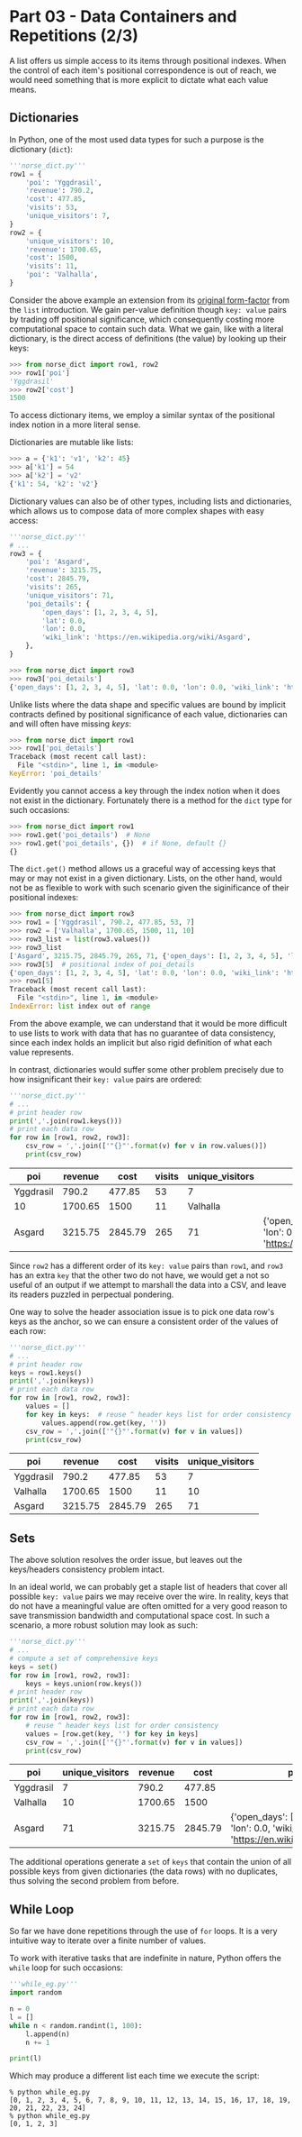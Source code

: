 # Part 03 - Data Containers and Repetitions (2/3)

A list offers us simple access to its items through positional indexes. When the control of each item's positional correspondence is out of reach, we would need something that is more explicit to dictate what each value means.

## Dictionaries

In Python, one of the most used data types for such a purpose is the dictionary (`dict`):

```python
'''norse_dict.py'''
row1 = {
    'poi': 'Yggdrasil',
    'revenue': 790.2,
    'cost': 477.85,
    'visits': 53,
    'unique_visitors': 7,
}
row2 = {
    'unique_visitors': 10,
    'revenue': 1700.65,
    'cost': 1500,
    'visits': 11,
    'poi': 'Valhalla',
}
```

Consider the above example an extension from its [original form-factor](03-data-containers-and-repetitions-1.md#lists) from the `list` introduction. We gain per-value definition though `key: value` pairs by trading off positional significance, which consequently costing more computational space to contain such data. What we gain, like with a literal dictionary, is the direct access of definitions (the value) by looking up their keys:

```python
>>> from norse_dict import row1, row2
>>> row1['poi']
'Yggdrasil'
>>> row2['cost']
1500
```

To access dictionary items, we employ a similar syntax of the positional index notion in a more literal sense.

Dictionaries are mutable like lists:

```python
>>> a = {'k1': 'v1', 'k2': 45}
>>> a['k1'] = 54
>>> a['k2'] = 'v2'
{'k1': 54, 'k2': 'v2'}
```

Dictionary values can also be of other types, including lists and dictionaries, which allows us to compose data of more complex shapes with easy access:

```python
'''norse_dict.py'''
# ...
row3 = {
    'poi': 'Asgard',
    'revenue': 3215.75,
    'cost': 2845.79,
    'visits': 265,
    'unique_visitors': 71,
    'poi_details': {
        'open_days': [1, 2, 3, 4, 5],
        'lat': 0.0,
        'lon': 0.0,
        'wiki_link': 'https://en.wikipedia.org/wiki/Asgard',
    },
}
```

```python
>>> from norse_dict import row3
>>> row3['poi_details']
{'open_days': [1, 2, 3, 4, 5], 'lat': 0.0, 'lon': 0.0, 'wiki_link': 'https://en.wikipedia.org/wiki/Asgard'}
```

Unlike lists where the data shape and specific values are bound by implicit contracts defined by positional significance of each value, dictionaries can and will often have missing _keys_:

```python
>>> from norse_dict import row1
>>> row1['poi_details']
Traceback (most recent call last):
  File "<stdin>", line 1, in <module>
KeyError: 'poi_details'
```

Evidently you cannot access a key through the index notion when it does not exist in the dictionary. Fortunately there is a method for the `dict` type for such occasions:

```python
>>> from norse_dict import row1
>>> row1.get('poi_details')  # None
>>> row1.get('poi_details', {})  # if None, default {}
{}
```

The `dict.get()` method allows us a graceful way of accessing keys that may or may not exist in a given dictionary. Lists, on the other hand, would not be as flexible to work with such scenario given the siginificance of their positional indexes:

```python
>>> from norse_dict import row3
>>> row1 = ['Yggdrasil', 790.2, 477.85, 53, 7]
>>> row2 = ['Valhalla', 1700.65, 1500, 11, 10]
>>> row3_list = list(row3.values())
>>> row3_list
['Asgard', 3215.75, 2845.79, 265, 71, {'open_days': [1, 2, 3, 4, 5], 'lat': 0.0, 'lon': 0.0, 'wiki_link': 'https://en.wikipedia.org/wiki/Asgard'}]
>>> row3[5]  # positional index of poi_details
{'open_days': [1, 2, 3, 4, 5], 'lat': 0.0, 'lon': 0.0, 'wiki_link': 'https://en.wikipedia.org/wiki/Asgard'}
>>> row1[5]
Traceback (most recent call last):
  File "<stdin>", line 1, in <module>
IndexError: list index out of range
```

From the above example, we can understand that it would be more difficult to use lists to work with data that has no guarantee of data consistency, since each index holds an implicit but also rigid definition of what each value represents.

In contrast, dictionaries would suffer some other problem precisely due to how insignificant their `key: value` pairs are ordered:

```python
'''norse_dict.py'''
# ...
# print header row
print(','.join(row1.keys()))
# print each data row
for row in [row1, row2, row3]:
    csv_row = ','.join(['"{}"'.format(v) for v in row.values()])
    print(csv_row)
```

|poi      |revenue|cost   |visits|unique_visitors|                |
|---------|-------|-------|------|---------------|----------------|
|Yggdrasil|790.2  |477.85 |53    |7              |                |
|10       |1700.65|1500   |11    |Valhalla       |                |
|Asgard   |3215.75|2845.79|265   |71             |{'open_days': [1, 2, 3, 4, 5], 'lat': 0.0, 'lon': 0.0, 'wiki_link': 'https://en.wikipedia.org/wiki/Asgard'}|

Since `row2` has a different order of its `key: value` pairs than `row1`, and `row3` has an extra `key` that the other two do not have, we would get a not so useful of an output if we attempt to marshall the data into a CSV, and leave its readers puzzled in perpectual pondering.

One way to solve the header association issue is to pick one data row's keys as the anchor, so we can ensure a consistent order of the values of each row:

```python
'''norse_dict.py'''
# ...
# print header row
keys = row1.keys()
print(','.join(keys))
# print each data row
for row in [row1, row2, row3]:
    values = []
    for key in keys:  # reuse ^ header keys list for order consistency
        values.append(row.get(key, ''))
    csv_row = ','.join(['"{}"'.format(v) for v in values])
    print(csv_row)
```

|poi      |revenue|cost   |visits|unique_visitors|
|---------|-------|-------|------|---------------|
|Yggdrasil|790.2  |477.85 |53    |7              |
|Valhalla |1700.65|1500   |11    |10             |
|Asgard   |3215.75|2845.79|265   |71             |

## Sets

The above solution resolves the order issue, but leaves out the keys/headers consistency problem intact.

In an ideal world, we can probably get a staple list of headers that cover all possible `key: value` pairs we may receive over the wire. In reality, keys that do not have a meaningful value are often omitted for a very good reason to save transmission bandwidth and computational space cost. In such a scenario, a more robust solution may look as such:

```python
'''norse_dict.py'''
# ...
# compute a set of comprehensive keys
keys = set()
for row in [row1, row2, row3]:
    keys = keys.union(row.keys())
# print header row
print(','.join(keys))
# print each data row
for row in [row1, row2, row3]:
    # reuse ^ header keys list for order consistency
    values = [row.get(key, '') for key in keys]
    csv_row = ','.join(['"{}"'.format(v) for v in values])
    print(csv_row)
```

|poi      |unique_visitors|revenue|cost|poi_details|visits|
|---------|---------------|-------|----|-----------|------|
|Yggdrasil|7              |790.2  |477.85|           |53    |
|Valhalla |10             |1700.65|1500|           |11    |
|Asgard   |71             |3215.75|2845.79|{'open_days': [1, 2, 3, 4, 5], 'lat': 0.0, 'lon': 0.0, 'wiki_link': 'https://en.wikipedia.org/wiki/Asgard'}|265   |

The additional operations generate a `set` of `keys` that contain the union of all possible keys from given dictionaries (the data rows) with no duplicates, thus solving the second problem from before.

## While Loop

So far we have done repetitions through the use of `for` loops. It is a very intuitive way to iterate over a finite number of values.

To work with iterative tasks that are indefinite in nature, Python offers the `while` loop for such occasions:

```python
'''while_eg.py'''
import random

n = 0
l = []
while n < random.randint(1, 100):
    l.append(n)
    n += 1

print(l)
```

Which may produce a different list each time we execute the script:

```shell
% python while_eg.py
[0, 1, 2, 3, 4, 5, 6, 7, 8, 9, 10, 11, 12, 13, 14, 15, 16, 17, 18, 19, 20, 21, 22, 23, 24]
% python while_eg.py
[0, 1, 2, 3]
```
